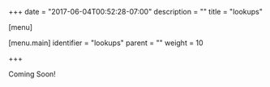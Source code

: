 +++
date = "2017-06-04T00:52:28-07:00"
description = ""
title = "lookups"

[menu]

  [menu.main]
    identifier = "lookups"
    parent = ""
    weight = 10

+++

Coming Soon!
